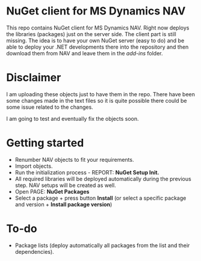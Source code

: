 # NuGet client for MS Dynamics NAV
This repo contains NuGet client for MS Dynamics NAV. 
Right now deploys the libraries (packages) just on the server side. The client part is still missing.
The idea is to have your own NuGet server (easy to do) and be able to deploy your .NET developments there into the repository and then download them from NAV and leave them in the *add-ins* folder.


# Disclaimer
I am uploading these objects just to have them in the repo. 
There have been some changes made in the text files so it is quite possible there could be some issue related to the changes.

I am going to test and eventually fix the objects soon.


# Getting started
* Renumber NAV objects to fit your requirements.
* Import objects.
* Run the initialization process - REPORT: **NuGet Setup Init.**
* All required libraries will be deployed automatically during the previous step. NAV setups will be created as well.
* Open PAGE: **NuGet Packages**
* Select a package + press button **Install** (or select a specific package and version + **Install package version**)


# To-do
* Package lists (deploy automatically all packages from the list and their dependencies).